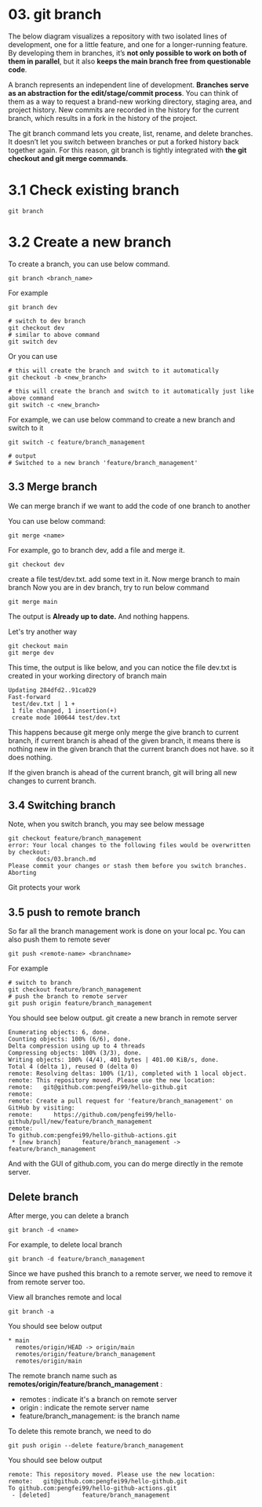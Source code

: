 # 03. git branch

The below diagram visualizes a repository with two isolated lines of development, one for a little feature, and 
one for a longer-running feature. By developing them in branches, it’s **not only possible to work on both of them 
in parallel**, but it also **keeps the main branch free from questionable code**.


A branch represents an independent line of development. **Branches serve as an abstraction for the edit/stage/commit 
process**. You can think of them as a way to request a brand-new working directory, staging area, and project history. 
New commits are recorded in the history for the current branch, which results in a fork in the history of the project.

The git branch command lets you create, list, rename, and delete branches. It doesn’t let you switch between branches 
or put a forked history back together again. For this reason, git branch is tightly integrated with 
**the git checkout and git merge commands**.

# 3.1 Check existing branch

```shell
git branch
```

# 3.2 Create a new branch
To create a branch, you can use below command.
```shell
git branch <branch_name>
```

For example

```shell
git branch dev

# switch to dev branch
git checkout dev 
# similar to above command
git switch dev
```

Or you can use 

```shell
# this will create the branch and switch to it automatically
git checkout -b <new_branch>

# this will create the branch and switch to it automatically just like above command
git switch -c <new_branch>
```

For example, we can use below command to create a new branch and switch to it

```shell
git switch -c feature/branch_management

# output
# Switched to a new branch 'feature/branch_management'

```

## 3.3 Merge branch

We can merge branch if we want to add the code of one branch to another

You can use below command:
```shell
git merge <name>

```

For example, go to branch dev, add a file and merge it.

```shell
git checkout dev

```

create a file test/dev.txt. add some text in it. Now merge branch to main branch
Now you are in dev branch, try to run below command
```shell
git merge main
```
The output is **Already up to date.** And nothing happens.

Let's try another way 

```shell
git checkout main
git merge dev
```

This time, the output is like below, and you can notice the file dev.txt is created in your working directory of branch 
main

```shell
Updating 284dfd2..91ca029
Fast-forward
 test/dev.txt | 1 +
 1 file changed, 1 insertion(+)
 create mode 100644 test/dev.txt

```

This happens because git merge only merge the give branch to current branch, if current branch is ahead of the given
branch, it means there is nothing new in the given branch that the current branch does not have. so it does nothing.

If the given branch is ahead of the current branch, git will bring all new changes to current branch.

## 3.4 Switching branch

Note, when you switch branch, you may see below message

```text
git checkout feature/branch_management 
error: Your local changes to the following files would be overwritten by checkout:
        docs/03.branch.md
Please commit your changes or stash them before you switch branches.
Aborting

```

Git protects your work

## 3.5 push to remote branch

So far all the branch management work is done on your local pc. You can also push them to remote sever

```shell
git push <remote-name> <branchname>
```

For example 

```shell
# switch to branch
git checkout feature/branch_management
# push the branch to remote server
git push origin feature/branch_management
```

You should see below output. git create a new branch in remote server

```text
Enumerating objects: 6, done.
Counting objects: 100% (6/6), done.
Delta compression using up to 4 threads
Compressing objects: 100% (3/3), done.
Writing objects: 100% (4/4), 401 bytes | 401.00 KiB/s, done.
Total 4 (delta 1), reused 0 (delta 0)
remote: Resolving deltas: 100% (1/1), completed with 1 local object.
remote: This repository moved. Please use the new location:
remote:   git@github.com:pengfei99/hello-github.git
remote: 
remote: Create a pull request for 'feature/branch_management' on GitHub by visiting:
remote:      https://github.com/pengfei99/hello-github/pull/new/feature/branch_management
remote: 
To github.com:pengfei99/hello-github-actions.git
 * [new branch]      feature/branch_management -> feature/branch_management

```

And with the GUI of github.com, you can do merge directly in the remote server.


## Delete branch

After merge, you can delete a branch

```shell
git branch -d <name>
```

For example, to delete local branch

```shell
git branch -d feature/branch_management
```

Since we have pushed this branch to a remote server, we need to remove it from remote server too.

View all branches remote and local
```shell
git branch -a 
```
You should see below output

```text
* main
  remotes/origin/HEAD -> origin/main
  remotes/origin/feature/branch_management
  remotes/origin/main

```

The remote branch name such as **remotes/origin/feature/branch_management** :
- remotes : indicate it's a branch on remote server
- origin : indicate the remote server name
- feature/branch_management: is the branch name

To delete this remote branch, we need to do

```shell
git push origin --delete feature/branch_management
```

You should see below output

```text
remote: This repository moved. Please use the new location:
remote:   git@github.com:pengfei99/hello-github.git
To github.com:pengfei99/hello-github-actions.git
 - [deleted]         feature/branch_management

```